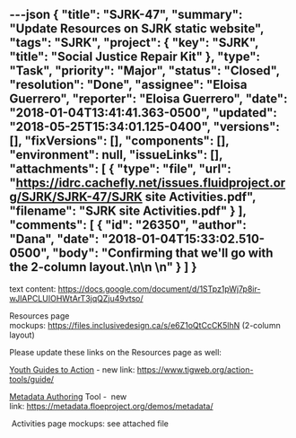 ---json
{
  "title": "SJRK-47",
  "summary": "Update Resources on SJRK static website",
  "tags": "SJRK",
  "project": {
    "key": "SJRK",
    "title": "Social Justice Repair Kit"
  },
  "type": "Task",
  "priority": "Major",
  "status": "Closed",
  "resolution": "Done",
  "assignee": "Eloisa Guerrero",
  "reporter": "Eloisa Guerrero",
  "date": "2018-01-04T13:41:41.363-0500",
  "updated": "2018-05-25T15:34:01.125-0400",
  "versions": [],
  "fixVersions": [],
  "components": [],
  "environment": null,
  "issueLinks": [],
  "attachments": [
    {
      "type": "file",
      "url": "https://idrc.cachefly.net/issues.fluidproject.org/SJRK/SJRK-47/SJRK site Activities.pdf",
      "filename": "SJRK site Activities.pdf"
    }
  ],
  "comments": [
    {
      "id": "26350",
      "author": "Dana",
      "date": "2018-01-04T15:33:02.510-0500",
      "body": "Confirming that we'll go with the 2-column layout.\n\n \n"
    }
  ]
}
---
text content: <https://docs.google.com/document/d/1STpz1pWj7p8ir-wJlAPCLUIOHWtArT3jqQZju49vtso/>

Resources page mockups: <https://files.inclusivedesign.ca/s/e6Z1oQtCcCK5lhN> (2-column layout)

Please update these links on the Resources page as well:

[Youth Guides to Action](https://wiki.fluidproject.org/display/fluid/Youth+Guides+to+Action) - new link: <https://www.tigweb.org/action-tools/guide/>

[Metadata Authoring](https://wiki.fluidproject.org/display/fluid/FLOE+Metadata+Authoring+Design) Tool -  new link: <https://metadata.floeproject.org/demos/metadata/>

 Activities page mockups: see attached file

###  

        